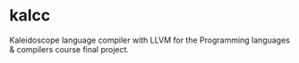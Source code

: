 # kalcc

Kaleidoscope language compiler with LLVM for the Programming languages & compilers course final project.
